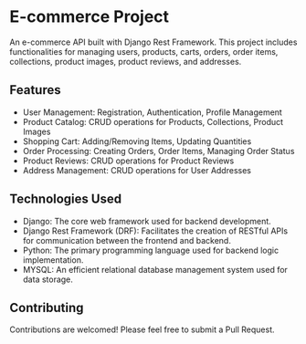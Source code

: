 ﻿# E-commerce Project
An e-commerce API built with Django Rest Framework. This project includes functionalities for managing users, products, carts, orders, order items, collections, product images, product reviews, and addresses.

## Features
- User Management: Registration, Authentication, Profile Management
- Product Catalog: CRUD operations for Products, Collections, Product Images
- Shopping Cart: Adding/Removing Items, Updating Quantities
- Order Processing: Creating Orders, Order Items, Managing Order Status
- Product Reviews: CRUD operations for Product Reviews
- Address Management: CRUD operations for User Addresses

## Technologies Used

- Django: The core web framework used for backend development.
- Django Rest Framework (DRF): Facilitates the creation of RESTful APIs for communication between the frontend and backend.
- Python: The primary programming language used for backend logic implementation.
- MYSQL: An efficient relational database management system used for data storage.


## Contributing
Contributions are welcomed! Please feel free to submit a Pull Request.
